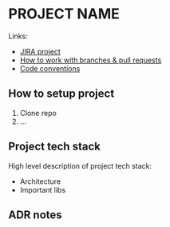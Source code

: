 # PROJECT NAME

Links:
- [JIRA project]()
- [How to work with branches & pull requests]()
- [Code conventions]()

## How to setup project
1. Clone repo
2. ...

## Project tech stack
High level description of project tech stack:
  - Architecture
  - Important libs
  
## ADR notes

